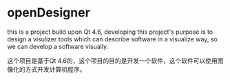 # openDesigner
this is a project build upon Qt 4.6, developing this project's purpose is to design a visulizer tools which can describe software in a visualize way, so we can develop a software visually.

这个项目是基于Qt 4.6的，这个项目的目的是开发一个软件，这个软件可以使用图像化的方式开发计算机程序。

